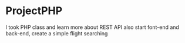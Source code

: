 # ProjectPHP
I took PHP class and learn more about REST API also start font-end and back-end, create a simple flight searching
